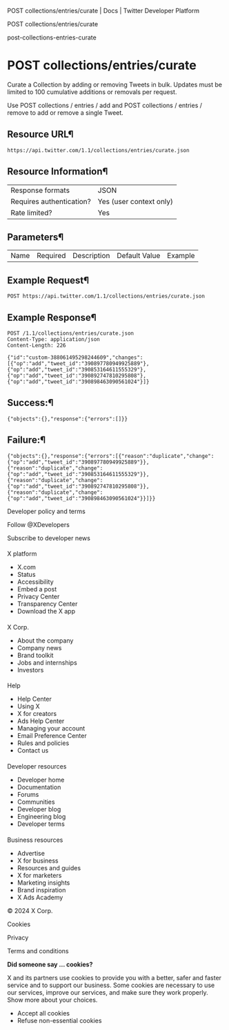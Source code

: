 



POST
collections/entries/curate | Docs | Twitter Developer Platform 





































































































POST
collections/entries/curate



post-collections-entries-curate

POST
collections/entries/curate
===============================




Curate a Collection by adding or removing Tweets in bulk. Updates
must be limited to 100 cumulative additions or removals per request.


Use POST
collections / entries / add and POST
collections / entries / remove to add or remove a single Tweet.


Resource URL¶
-------------


`https://api.twitter.com/1.1/collections/entries/curate.json`


Resource Information¶
---------------------




|  |  |
| --- | --- |
| Response formats | JSON |
| Requires authentication? | Yes (user context only) |
| Rate limited? | Yes |


Parameters¶
-----------




|  |  |  |  |  |
| --- | --- | --- | --- | --- |
| Name | Required | Description | Default Value | Example |


Example Request¶
----------------


`POST https://api.twitter.com/1.1/collections/entries/curate.json`


Example Response¶
-----------------



```
POST /1.1/collections/entries/curate.json
Content-Type: application/json
Content-Length: 226
```


```
{"id":"custom-388061495298244609","changes":[{"op":"add","tweet_id":"390897780949925889"},{"op":"add","tweet_id":"390853164611555329"},{"op":"add","tweet_id":"390892747810295808"},{"op":"add","tweet_id":"390898463090561024"}]} 
```

Success:¶
---------



```
{"objects":{},"response":{"errors":[]}}
```

Failure:¶
---------



```
{"objects":{},"response":{"errors":[{"reason":"duplicate","change":{"op":"add","tweet_id":"390897780949925889"}},{"reason":"duplicate","change":{"op":"add","tweet_id":"390853164611555329"}},{"reason":"duplicate","change":{"op":"add","tweet_id":"390892747810295808"}},{"reason":"duplicate","change":{"op":"add","tweet_id":"390898463090561024"}}]}}
```


















Developer policy and terms


Follow @XDevelopers


Subscribe to developer news












#### 
 X platform


* X.com
* Status
* Accessibility
* Embed a post
* Privacy Center
* Transparency Center
* Download the X app




#### 
 X Corp.


* About the company
* Company news
* Brand toolkit
* Jobs and internships
* Investors




#### 
 Help


* Help Center
* Using X
* X for creators
* Ads Help Center
* Managing your account
* Email Preference Center
* Rules and policies
* Contact us




#### 
 Developer resources


* Developer home
* Documentation
* Forums
* Communities
* Developer blog
* Engineering blog
* Developer terms




#### 
 Business resources


* Advertise
* X for business
* Resources and guides
* X for marketers
* Marketing insights
* Brand inspiration
* X Ads Academy









 © 2024 X Corp.
 


Cookies


Privacy


Terms and conditions






















**Did someone say … cookies?**  
  


 X and its partners use cookies to provide you with a better, safer and
 faster service and to support our business. Some cookies are necessary to use
 our services, improve our services, and make sure they work properly.
 Show more about your choices.


 




* Accept all cookies
* Refuse non-essential cookies















